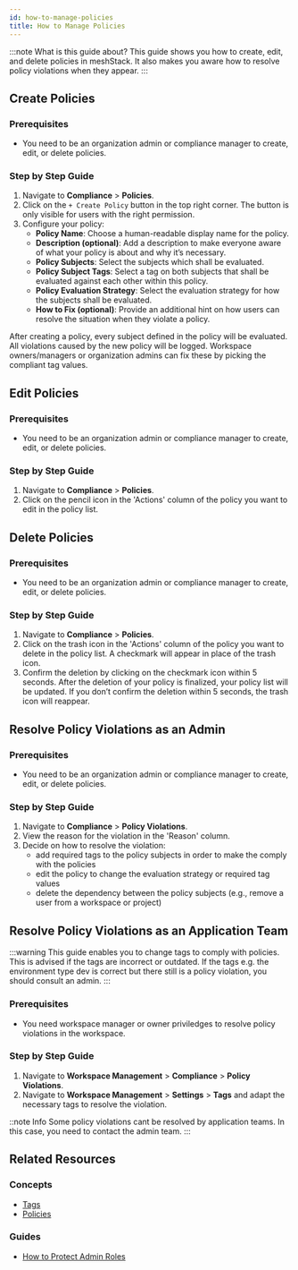 ```yaml
---
id: how-to-manage-policies
title: How to Manage Policies
---
```


:::note What is this guide about?
This guide shows you how to create, edit, and delete policies in meshStack. It also makes you aware how to resolve policy violations when they appear.
:::

## Create Policies

### Prerequisites

- You need to be an organization admin or compliance manager to create, edit, or delete policies.

### Step by Step Guide

1. Navigate to **Compliance** > **Policies**.
2. Click on the `+ Create Policy` button in the top right corner. The button is only visible for users with the right permission.
3. Configure your policy:
    - **Policy Name**: Choose a human-readable display name for the policy.
    - **Description (optional)**: Add a description to make everyone aware of what your policy is about and why it’s necessary.
    - **Policy Subjects**: Select the subjects which shall be evaluated.
    - **Policy Subject Tags**: Select a tag on both subjects that shall be evaluated against each other within this policy.
    - **Policy Evaluation Strategy**: Select the evaluation strategy for how the subjects shall be evaluated.
    - **How to Fix (optional)**: Provide an additional hint on how users can resolve the situation when they violate a policy.

After creating a policy, every subject defined in the policy will be evaluated. All violations caused by the new policy will be logged. Workspace owners/managers or organization admins can fix these by picking the compliant tag values.

## Edit Policies

### Prerequisites

- You need to be an organization admin or compliance manager to create, edit, or delete policies.

### Step by Step Guide

1. Navigate to **Compliance** > **Policies**.
2. Click on the pencil icon in the 'Actions' column of the policy you want to edit in the policy list.

## Delete Policies

### Prerequisites

- You need to be an organization admin or compliance manager to create, edit, or delete policies.

### Step by Step Guide

1. Navigate to **Compliance** > **Policies**.
2. Click on the trash icon in the 'Actions' column of the policy you want to delete in the policy list. A checkmark will appear in place of the trash icon.
3. Confirm the deletion by clicking on the checkmark icon within 5 seconds. After the deletion of your policy is finalized, your policy list will be updated. If you don’t confirm the deletion within 5 seconds, the trash icon will reappear.

## Resolve Policy Violations as an Admin

### Prerequisites

- You need to be an organization admin or compliance manager to create, edit, or delete policies.

### Step by Step Guide 

1. Navigate to **Compliance** > **Policy Violations**.
2. View the reason for the violation in the 'Reason' column.
3. Decide on how to resolve the violation:
   - add required tags to the policy subjects in order to make the comply with the policies
   - edit the policy to change the evaluation strategy or required tag values
   - delete the dependency between the policy subjects (e.g., remove a user from a workspace or project)

## Resolve Policy Violations as an Application Team

:::warning
This guide enables you to change tags to comply with policies. This is advised if the tags are incorrect or outdated. If the tags e.g. the environment type dev is correct but there still is a policy violation, you should consult an admin.
:::

### Prerequisites

- You need workspace manager or owner priviledges to resolve policy violations in the workspace.

### Step by Step Guide

1. Navigate to **Workspace Management** > **Compliance** > **Policy Violations**.
2. Navigate to **Workspace Management** > **Settings** > **Tags** and adapt the necessary tags to resolve the violation.

::note Info
Some policy violations cant be resolved by application teams. In this case, you need to contact the admin team.
:::

## Related Resources

### Concepts

- [Tags](concepts/tag.md)
- [Policies](concepts/policy.md)

### Guides

- [How to Protect Admin Roles](guides/developer-portal/how-to-protect-admin-roles.md)
